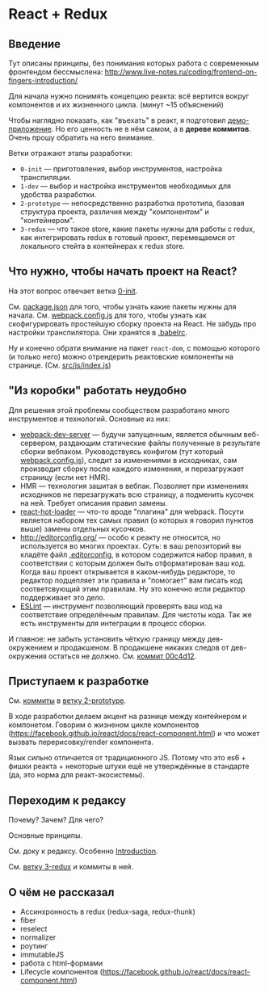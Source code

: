 # React + Redux

## Введение

Тут описаны принципы, без понимания которых работа с современным фронтендом бессмыслена: http://www.live-notes.ru/coding/frontend-on-fingers-introduction/

Для начала нужно понимять концепцию реакта: всё вертится вокруг компонентов и их жизненного цикла. (минут ~15 объяснений)

Чтобы наглядно показать, как "въехать" в реакт, я подготовил [демо-приложение](https://github.com/CruelIT/react-redux-todo-list-app). Но его ценность не в нём самом, а в **дереве коммитов**. Очень прошу обратить на него внимание.

Ветки отражают этапы разработки:

* `0-init` — приготовления, выбор инструментов, настройка транспиляции.
* `1-dev` — выбор и настройка инструментов необходимых для удобства разработки.
* `2-prototype` — непосредственно разработка прототипа, базовая структура проекта, различия между "компонентом" и "контейнером".
* `3-redux` — что такое store, какие пакеты нужны для работы с redux, как интегрировать redux в готовый проект, перемещаемся от локального стейта в контейнерах к redux store.

## Что нужно, чтобы начать проект на React?

На этот вопрос отвечает ветка [0-init](https://github.com/CruelIT/react-redux-todo-list-app/tree/0-init).

Cм. [package.json](https://github.com/CruelIT/react-redux-todo-list-app/blob/0-init/package.json) для того, чтобы узнать какие пакеты нужны для начала.
Cм. [webpack.config.js](https://github.com/CruelIT/react-redux-todo-list-app/blob/0-init/webpack.config.js) для того, чтобы узнать как скофигурировать простейшую сборку проекта на React.
Не забудь про настройки транспилятора. Они хранятся в [.babelrc](https://github.com/CruelIT/react-redux-todo-list-app/blob/0-init/.babelrc).

Ну и конечно обрати внимание на пакет `react-dom`, с помощью которого (и только него) можно отрендерить реактовские компоненты на странице. (См. [src/js/index.js](https://github.com/CruelIT/react-redux-todo-list-app/blob/0-init/src/js/index.js))

## "Из коробки" работать неудобно

Для решения этой проблемы сообществом разработано много инструментов и технологий. Основные из них:

* [webpack-dev-server](https://github.com/webpack/webpack-dev-server) — будучи запущенным, является обычным веб-сервером, раздающим статические файлы полученные в результате сборки вебпаком. Руководствуясь конфигом (тут который [webpack.config.js](https://github.com/CruelIT/react-redux-todo-list-app/blob/1-dev/webpack.config.js)), следит за изменениями в исходниках, сам производит сборку после каждого изменения, и перезагружает страницу (если нет HMR).
* HMR — технология зашитая в вебпак. Позволяет при изменениях исходников не перезагружать всю страницу, а подменить кусочек на ней. Требует описания правил замены.
* [react-hot-loader](https://github.com/gaearon/react-hot-loader) — что-то вроде "плагина" для webpack. Посути является набором тех самых правил (о которых я говорил пунктов выше) замены отдельных кусочков.
* http://editorconfig.org/ — особо к реакту не относится, но используется во многих проектах. Суть: в ваш репозиторий вы кладёте файл [.editorconfig](https://github.com/CruelIT/react-redux-todo-list-app/blob/master/.editorconfig), в котором содержится набор правил, в соответствии с которым должен быть отформатирован ваш код. Когда ваш проект открывается в каком-нибудь редакторе, то редактор подцепляет эти правила и "помогает" вам писать код соответсвующий этим правилам. Ну это конечно если редактор поддерживает это дело.
* [ESLint](http://eslint.org/) — инструмент позволяющий проверять ваш код на соответствие определённым правилам. Для чистоты кода. Так же есть инструменты для интеграции в процесс сборки.

И главное: не забыть установить чёткую границу между дев-окружением и продакшеном. В продакшене никаких следов от дев-окружения остаться не должно. См. [коммит 00c4d12](https://github.com/CruelIT/react-redux-todo-list-app/commit/00c4d124a0fd04a53b238383bd8c5a745d64c324).

## Приступаем к разработке

См. [коммиты](https://github.com/CruelIT/react-redux-todo-list-app/commits/2-prototype) в [ветку 2-prototype](https://github.com/CruelIT/react-redux-todo-list-app/tree/2-prototype).

В ходе разработки делаем акцент на разнице между контейнером и компонетом. Говорим о жизненом цикле компонентов (https://facebook.github.io/react/docs/react-component.html) и что может вызвать перерисовку/render компонента.

Язык сильно отличается от традиционного JS. Потому что это es6 + фишки реакта + некоторые штуки ещё не утверждённые в стандарте (да, это норма для реакт-экосистемы).

## Переходим к редаксу

Почему? Зачем? Для чего?

Основные принципы.

См. доку к редаксу. Особенно [Introduction](http://redux.js.org/docs/introduction/).

См. [ветку 3-redux](https://github.com/CruelIT/react-redux-todo-list-app/tree/3-redux) и коммиты в ней.

## О чём не рассказал

* Ассинхронность в redux (redux-saga, redux-thunk)
* fiber
* reselect
* normalizer
* роутинг
* immutableJS
* работа с html-формами
* Lifecycle компонентов (https://facebook.github.io/react/docs/react-component.html)

